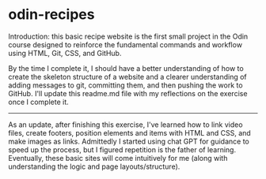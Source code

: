 # odin-recipes
Introduction: this basic recipe website is the first small project in the Odin course designed to reinforce the fundamental commands and workflow using HTML, Git, CSS, and GitHub.

By the time I complete it, I should have a better understanding of how to create the skeleton structure of a website and a clearer understanding of adding messages to git, committing them, and then pushing the work to GitHub. I'll update this readme.md file with my reflections on the exercise once I complete it.

__________

As an update, after finishing this exercise, I've learned how to link video files, create footers, position elements and items with HTML and CSS, and make images as links. Admittedly I started using chat GPT for guidance to speed up the process, but I figured repetition is the father of learning. Eventually, these basic sites will come intuitively for me (along with understanding the logic and page layouts/structure). 
